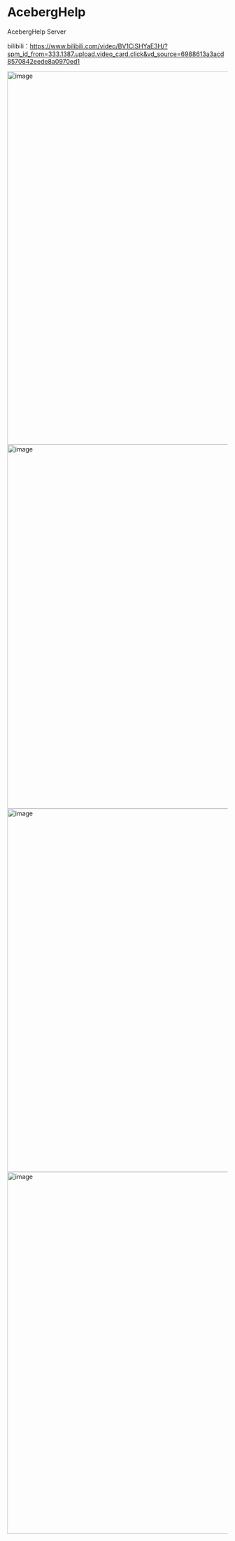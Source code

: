 # AcebergHelp
AcebergHelp Server

bilibili：https://www.bilibili.com/video/BV1CiSHYaE3H/?spm_id_from=333.1387.upload.video_card.click&vd_source=6988613a3acd8570842eede8a0970ed1

<img width="852" alt="image" src="https://github.com/user-attachments/assets/cd83393a-7d54-4dfe-970f-70933664dde3" />

<img width="831" alt="image" src="https://github.com/user-attachments/assets/1ab99f1d-764a-4758-8217-91434263fe86" />

<img width="829" alt="image" src="https://github.com/user-attachments/assets/b5bb50d9-12a4-472d-94e5-2e576b02f803" />

<img width="826" alt="image" src="https://github.com/user-attachments/assets/2c20429c-0b5d-49b3-b623-6cff939ccf6c" />

